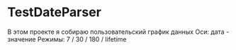 # TestDateParser
В этом проекте я собираю пользовательский график данных
Оси: дата - значение
Режимы: 7 / 30 / 180 / lifetime
